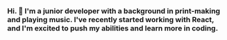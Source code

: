 ### Hi. 👋 I'm a junior developer with a background in print-making and playing music. I've recently started working with React, and I'm excited to push my abilities and learn more in coding.

<!--
**MichaelAZimmerman/MichaelAZimmerman** is a ✨ _special_ ✨ repository because its `README.md` (this file) appears on your GitHub profile.

Here are some ideas to get you started:

- 🔭 I’m currently working on ...
- 🌱 I’m currently learning ...
- 👯 I’m looking to collaborate on ...
- 🤔 I’m looking for help with ...
- 💬 Ask me about ...
- 📫 How to reach me: ...
- 😄 Pronouns: ...
- ⚡ Fun fact: ...
-->
